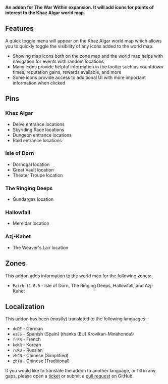 **An addon for The War Within expansion. It will add icons for points of interest to the Khaz Algar world map.**

## Features

A quick toggle menu will appear on the Khaz Algar world map which allows you to quickly toggle the visibility of any icons added to the world map.

* Showing map icons both on the zone map and the world map helps with navigation for events with random locations
* Many icons provide helpful information in the tooltip such as countdown times, reputation gains, rewards available, and more
* Some icons provide access to additional UI with more important information when clicked

## Pins

### Khaz Algar

* Delve entrance locations
* Skyriding Race locations
* Dungeon entrance locations
* Raid entrance locations

### Isle of Dorn

* Dornogal location
* Great Vault location
* Theater Troupe location

### The Ringing Deeps

* Gundargaz location

### Hallowfall

* Mereldar location

### Azj-Kahet

* The Weaver's Lair location

## Zones

This addon adds information to the world map for the following zones:

* `Patch 11.0.0` - Isle of Dorn, The Ringing Deeps, Hallowfall, and Azj-Kahet

## Localization

This addon has been (mostly) translated to the following languages:

* `deDE` - German
* `esES` - Spanish (Spain) (thanks (EU) Krovikan-Minahonda!)
* `frFR` - French
* `koKR` - Korean
* `ruRU` - Russian
* `zhCN` - Chinese (Simplified)
* `zhTW` - Chinese (Traditional)

If you would like to translate the addon to another language, or fill in any gaps, please open a [ticket](https://github.com/wyldclaw/betterworldmap-addons/issues) or submit a [pull request](https://github.com/wyldclaw/betterworldmap-addons/pulls) on GitHub.

